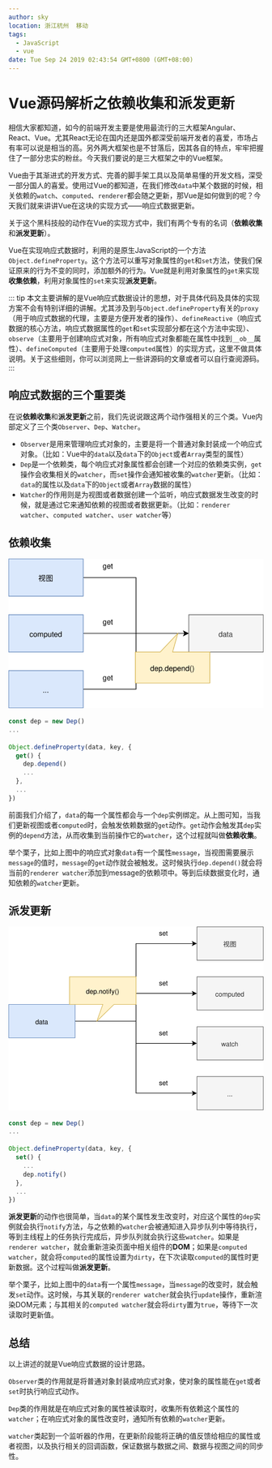 ```yaml
---
author: sky
location: 浙江杭州	移动
tags: 
  - JavaScript
  - vue
date: Tue Sep 24 2019 02:43:54 GMT+0800 (GMT+08:00)
---
```


# Vue源码解析之依赖收集和派发更新

相信大家都知道，如今的前端开发主要是使用最流行的三大框架Angular、React、Vue。尤其React无论在国内还是国外都深受前端开发者的喜爱，市场占有率可以说是相当的高。另外两大框架也是不甘落后，因其各自的特点，牢牢把握住了一部分忠实的粉丝。今天我们要说的是三大框架之中的Vue框架。

Vue由于其渐进式的开发方式、完善的脚手架工具以及简单易懂的开发文档，深受一部分国人的喜爱。使用过Vue的都知道，在我们修改`data`中某个数据的时候，相关依赖的`watch`、`computed`、`renderer`都会随之更新，那Vue是如何做到的呢？今天我们就来讲讲Vue在这块的实现方式——响应式数据更新。

关于这个黑科技般的动作在Vue的实现方式中，我们有两个专有的名词（**依赖收集**和**派发更新**）。

Vue在实现响应式数据时，利用的是原生JavaScript的一个方法`Object.defineProperty`。这个方法可以重写对象属性的`get`和`set`方法，使我们保证原来的行为不变的同时，添加额外的行为。Vue就是利用对象属性的`get`来实现**收集依赖**，利用对象属性的`set`来实现**派发更新**。

::: tip
本文主要讲解的是Vue响应式数据设计的思想，对于具体代码及具体的实现方案不会有特别详细的讲解。尤其涉及到与`Object.defineProperty`有关的`proxy`（用于响应式数据的代理，主要是方便开发者的操作）、`defineReactive`（响应式数据的核心方法，响应式数据属性的`get`和`set`实现部分都在这个方法中实现）、`observe`（主要用于创建响应式对象，所有响应式对象都能在属性中找到`__ob__`属性）、`defineComputed`（主要用于处理`computed`属性）的实现方式，这里不做具体说明。关于这些细则，你可以浏览网上一些讲源码的文章或者可以自行查阅源码。
:::

## 响应式数据的三个重要类

在说**依赖收集**和**派发更新**之前，我们先说说跟这两个动作强相关的三个类。Vue内部定义了三个类`Observer`、`Dep`、`Watcher`。

- `Observer`是用来管理响应式对象的，主要是将一个普通对象封装成一个响应式对象。（比如：Vue中的`data`以及`data`下的`Object`或者`Array`类型的属性）
- `Dep`是一个依赖类，每个响应式对象属性都会创建一个对应的依赖类实例，`get`操作会收集相关的`watcher`，而`set`操作会通知被收集的`watcher`更新。（比如：`data`的属性以及`data`下的`Object`或者`Array`数据的属性）
- `Watcher`的作用则是为视图或者数据创建一个监听，响应式数据发生改变的时候，就是通过它来通知依赖的视图或者数据更新。（比如：`renderer watcher`、`computed watcher`、`user watcher`等）

## 依赖收集

![响应式数据之getter](./reactive_getter.svg)

```javascript
const dep = new Dep()
...

Object.defineProperty(data, key, {
  get() {
    dep.depend()
    ...
  },
  ...
})
```

前面我们介绍了，`data`的每一个属性都会与一个`dep`实例绑定。从上图可知，当我们更新视图或者`computed`时，会触发依赖数据的`get`动作。`get`动作会触发其`dep`实例的`depend`方法，从而收集到当前操作它的`watcher`，这个过程就叫做**依赖收集**。

举个栗子，比如上图中的响应式对象`data`有一个属性`message`，当视图需要展示`message`的值时，`message`的`get`动作就会被触发。这时候执行`dep.depend()`就会将当前的`renderer watcher`添加到message的依赖项中。等到后续数据变化时，通知依赖的`watcher`更新。

## 派发更新

![响应式数据之setter](./reactive_setter.svg)

```javascript
const dep = new Dep()
...

Object.defineProperty(data, key, {
  set() {
    ...
    dep.notify()
  },
  ...
})
```

**派发更新**的动作也很简单，当`data`的某个属性发生改变时，对应这个属性的`dep`实例就会执行`notify`方法，与之依赖的`watcher`会被通知进入异步队列中等待执行，等到主线程上的任务执行完成后，异步队列就会执行这些`watcher`。如果是`renderer watcher`，就会重新渲染页面中相关组件的**DOM**；如果是`computed watcher`，就会将`computed`的属性设置为`dirty`，在下次读取`computed`的属性时更新数据。这个过程叫做**派发更新**。

举个栗子，比如上图中的`data`有一个属性`message`，当`message`的改变时，就会触发`set`动作。这时候，与其关联的`renderer watcher`就会执行`update`操作，重新渲染DOM元素；与其相关的`computed watcher`就会将`dirty`置为`true`，等待下一次读取时更新值。

## 总结

以上讲述的就是Vue响应式数据的设计思路。

`Observer`类的作用就是将普通对象封装成响应式对象，使对象的属性能在`get`或者`set`时执行响应式动作。

`Dep`类的作用就是在响应式对象的属性被读取时，收集所有依赖这个属性的`watcher`；在响应式对象的属性改变时，通知所有依赖的`watcher`更新。

`watcher`类起到一个监听器的作用，在更新阶段能将正确的值反馈给相应的属性或者视图，以及执行相关的回调函数，保证数据与数据之间、数据与视图之间的同步性。

